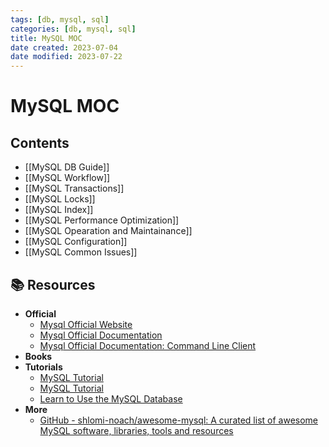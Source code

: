 ```yaml
---
tags: [db, mysql, sql]
categories: [db, mysql, sql]
title: MySQL MOC
date created: 2023-07-04
date modified: 2023-07-22
---
```


# MySQL MOC

## Contents

- [[MySQL DB Guide]]
- [[MySQL Workflow]]
- [[MySQL Transactions]]
- [[MySQL Locks]]
- [[MySQL Index]]
- [[MySQL Performance Optimization]]
- [[MySQL Opearation and Maintainance]]
- [[MySQL Configuration]]
- [[MySQL Common Issues]]

## 📚 Resources

- **Official**
	- [Mysql Official Website](https://www.mysql.com/)
	- [Mysql Official Documentation](https://dev.mysql.com/doc/)
	- [Mysql Official Documentation: Command Line Client](https://dev.mysql.com/doc/refman/8.0/en/mysql.html)
- **Books**
- **Tutorials**
	- [MySQL Tutorial](https://www.w3schools.com/MySQL/default.asp)
	- [MySQL Tutorial](https://www.w3schools.com/MySQL/default.asp)
	- [Learn to Use the MySQL Database](https://www.freecodecamp.org/news/learn-to-use-the-mysql-database/)
- **More**
	- [GitHub - shlomi-noach/awesome-mysql: A curated list of awesome MySQL software, libraries, tools and resources](https://github.com/shlomi-noach/awesome-mysql)
